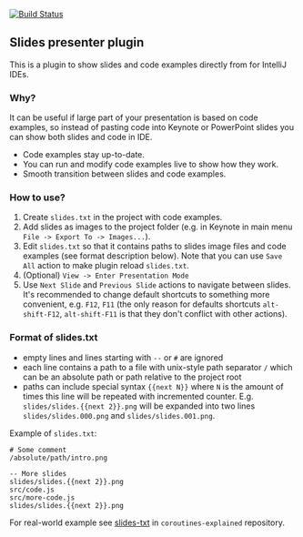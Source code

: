 [![Build Status](https://travis-ci.org/dkandalov/slides-presenter.svg?branch=master)](https://travis-ci.org/dkandalov/slides-presenter)

## Slides presenter plugin
This is a plugin to show slides and code examples directly from for IntelliJ IDEs.

### Why?
It can be useful if large part of your presentation is based on code examples, so instead of pasting code into Keynote or PowerPoint slides you can show both slides and code in IDE. 
 
 - Code examples stay up-to-date. 
 - You can run and modify code examples live to show how they work.
 - Smooth transition between slides and code examples.


### How to use?

1. Create `slides.txt` in the project with code examples.
2. Add slides as images to the project folder (e.g. in Keynote in main menu `File -> Export To -> Images...`).
3. Edit `slides.txt` so that it contains paths to slides image files and code examples (see format description below). Note that you can use `Save All` action to make plugin reload `slides.txt`.
4. (Optional) `View -> Enter Presentation Mode`
5. Use `Next Slide` and `Previous Slide` actions to navigate between slides. It's recommended to change default shortcuts to something more convenient, e.g. `F12`, `F11` (the only reason for defaults shortcuts `alt-shift-F12`, `alt-shift-F11` is that they don't conflict with other actions).
 
 
### Format of slides.txt
- empty lines and lines starting with `--` or `#` are ignored
- each line contains a path to a file with unix-style path separator `/` which can be an absolute path or path relative to the project root  
- paths can include special syntax `{{next N}}` where `N` is the amount of times this line will be repeated with incremented counter. E.g. `slides/slides.{{next 2}}.png` will be expanded into two lines `slides/slides.000.png` and `slides/slides.001.png`.

Example of `slides.txt`:
```
# Some comment
/absolute/path/intro.png

-- More slides
slides/slides.{{next 2}}.png
src/code.js
src/more-code.js
slides/slides.{{next 2}}.png
```

For real-world example see [slides-txt](https://github.com/dkandalov/coroutines-explained/blob/b958731f5acd94a8cf3a75e5bcc5578afc7a7547/slides.txt) in `coroutines-explained` repository.
